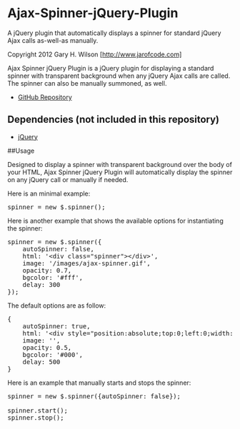 Ajax-Spinner-jQuery-Plugin
==========================

A jQuery plugin that automatically displays a spinner for standard jQuery Ajax calls as-well-as manually.

Copyright 2012 Gary H. Wilson [http://www.jarofcode.com]

Ajax Spinner jQuery Plugin is a jQuery plugin for displaying a standard spinner with transparent background when any jQuery Ajax calls are called. The spinner can also be manually summoned, as well.

* [GitHub Repository](https://github.com/ghwilson4456/Ajax-Spinner-jQuery-Plugin)


## Dependencies (not included in this repository)

- [jQuery](http://jquery.com)

##Usage

Designed to display a spinner with transparent background over the body of your HTML, Ajax Spinner jQuery Plugin will automatically display the spinner on any jQuery call or manually if needed.

Here is an minimal example:

<pre>
spinner = new $.spinner();
</pre>

Here is another example that shows the available options for instantiating the spinner:

<pre>
spinner = new $.spinner({
    autoSpinner: false,
    html: '&lt;div class="spinner">&lt;/div>',
    image: '/images/ajax-spinner.gif',
    opacity: 0.7,
    bgcolor: '#fff',
    delay: 300
});
</pre>

The default options are as follow:

<pre>
{
    autoSpinner: true,
    html: '&lt;div style="position:absolute;top:0;left:0;width:100%;height:##winHeight##px;background:#000 url(##image##) no-repeat center center;-moz-opacity:##opacity##;filter:alpha(opacity=##opacityIE##);opacity:##opacity##;">&lt;/div>',
    image: '',
    opacity: 0.5,
    bgcolor: '#000',
    delay: 500
}
</pre>

Here is an example that manually starts and stops the spinner:

<pre>
spinner = new $.spinner({autoSpinner: false});

spinner.start();
spinner.stop();
</pre>